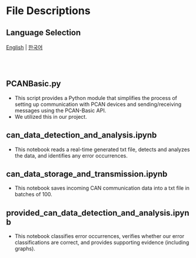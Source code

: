 # File Descriptions

## Language Selection

[English](README.md) | [한국어](README_KR.md)

<br><br>

## PCANBasic.py
- This script provides a Python module that simplifies the process of setting up communication with PCAN devices and sending/receiving messages using the PCAN-Basic API.
- We utilized this in our project.

## can_data_detection_and_analysis.ipynb
- This notebook reads a real-time generated txt file, detects and analyzes the data, and identifies any error occurrences.

## can_data_storage_and_transmission.ipynb
- This notebook saves incoming CAN communication data into a txt file in batches of 100.

## provided_can_data_detection_and_analysis.ipynb
- This notebook classifies error occurrences, verifies whether our error classifications are correct, and provides supporting evidence (including graphs).


